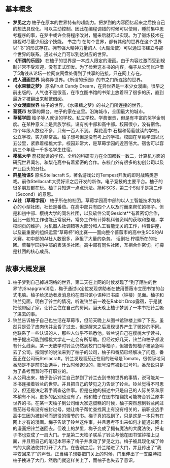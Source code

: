 ## 基本概念



- **梦见之力** 柚子在原本的世界特有的超能力。把梦到的内容回忆起来之后按自己的想法具现化。可以主动控制。因此在编程调错的时候可以使用，睡前集中思考程序的事，在梦中或许会将程序改对，醒来后就可以实现。为了锻炼技术在编程时尽量少用这个技能。
书之门 在每个世界，都有其他的世界在这个世界以“书”的形式存在。拥有强大精神力量的人（大魔法使）可以通过书建立与那个世界的联系。通过书之门可以到达对应的世界。
- **《所谓的乐园》** 在柚子的世界是一本成人限定的漫画。由于内容过激而受到规制非常不受欢迎，没有正式印发。为了检索这本书的内容，梅子从公司账户借了5角钱从论坛一位网友网盘处得到了共享的链接。只在网上存在。
- **成人漫画世界** 简称异世界。《所谓的乐园》的书之门所连接的世界。
- **《水果糖之梦》** 原名Fruit Candy Dream，在异世界是一本少女漫画。很早之前出版的，人气也不是很高，在市立图书馆的书架上放着积了很多的灰，直到最近才被翻出来频繁借阅。
- **少女漫画世界** 柚子的世界。《水果糖之梦》的书之门所连接的世界。
- **蔷薇市** 故事的舞台。柚子的家在这里。沿海城市，全国最大的城市。
- **草莓学园** 柚子等人就读的学校。私立学校。学费很贵，但是有丰富的奖学金制度。在某种意义上是贵族学校。设有初中部和高中部。校园很小，没有宿舍。每个年级人数也不多，只有一百人不到。
梨花高中 石榴和葡萄就读的学校。公立学校，实力非常高。柚子想考但是没有考上的学校。校园在草莓学园以北五公里，紧靠着樱桃大学。校园非常大，是草莓学园的近百倍大。宿舍可以容纳三个年级一千多名学生住宿。
- **樱桃大学** 荔枝就读的学校。全科的科研实力在全国都数一数二，计算机方面的研究世界闻名。和梨花高中有着紧密的合作。东校门外有很多的初创公司以及产业巨头的分社。
- **群星物语S** 原名Stellacraft S，著名游戏公司Tempest开发的即时战略类游戏。前作Stellacraft大受好评之后开发的新作。电子竞技的主要平台。柚子的很多朋友都在玩。柚子只知道一点点玩法。简称SCS，第二个S似乎是第二作（Second）的意思。
- **AI社（草莓学园）** 柚子所在的社团。草莓学园高中部的以人工智能技术为核心的小型社团，社长是番茄。在高中部只有四个人以及时而来帮忙的椰子。但是和初中部、樱桃大学的同名社团，以及软件公司Gesicht**有着密切合作，因此一般的工作也能正常展开。常务工作有计算机科普资料的获取和整理，学校网页的维护，为机器人社调错等大部分和人工智能无关的工作，科普讲座，以及最重要的组织运营“草莓杯”的比赛——面向整个蔷薇市的高中生SCS的AI大赛。初中部的AI社人数很多，承担了大量的杂务。
话剧社 柠檬所在的社团。草莓学园初中部的表演类社团。高中部有同名社团，互相合作密切。柠檬是社团的核心成员。


## 故事大概发展

1. 柚子梦到自己掉进网络的世界，第二天在上网的时候发现了“到了陌生的世界”的Snapgram消息，梅子通过ip定位发现求助者在使用蔷薇市立图书馆的台式电脑。柚子给求助者发消息约在图书馆小语种旧书库（钟楼）见面。柚子和铃兰见面，明白了铃兰的情况，听说铃兰前一晚在Rabbit Drop露宿，于是就把他带回了家，让铃兰住在自己的房间。当天晚上柚子梦到了一本书把铃兰吸了进去的事。
2. 铃兰告诉柚子自己也生活在草莓市，但前天晚上从图书馆钟楼上摔了下去。虽然只是受了皮肉伤并且昏了过去，但是醒来之后发现世界产生了微妙的不同。他联系了一些认识的人，那些人似乎不熟悉他。铃兰说自己在樱桃大学读书，柚子提出可能到樱桃大学走一走会有所帮助。但经过好几天，铃兰和柚子都没有什么线索。某一天放学时铃兰仍然到校门口等柚子，但被告知柚子被紧急叫去了公司。按同学的说法来到了柚子的公司，柚子和番茄已经解决了问题，番茄正在公司玩Stellacraft。铃兰发现番茄正在用的账号是Tomato，很惊讶地问番茄是不是前职业选手，什么时候退役的，账号没有被封过号吗。番茄说只是为了备考而暂时不打职业的。
3. 从公司出来，柚子告诉铃兰自己梦到了铃兰去到书的世界的事情，说可能某一本书连接着铃兰的世界。并且把自己的梦见之力告诉了铃兰。铃兰觉得不可思议，但还是决定着手调查这件事。但是在他的描述中只是自己的人际关系和原本稍有不同，更多的区别也没有了。他和柚子在图书馆翻找可能符合铃兰原本世界的书。在某一天柚子到公司给大家送蛋糕的时候，柚子突然想到铃兰问过番茄账号有没有被封过号。她让梅子帮忙查找网上有没有相关的，前职业选手高中生因为被封号而退役的情节的书。梅子真的找到了，只是这是一本只有在网上才有的漫画。梅子告诉了铃兰这件事，并且思考不出来如何才能通过网上的漫画把铃兰送回去。但晚上的梦里，梅子变成了拥有魔法的大魔法使，把电子书也变成了一扇大门。于是第二天柚子联系了铃兰与他在图书馆钟楼上见面，并且用自己的笔记本带来了梅子并发动了梦见之力。梅子被具现化成了帅气的大魔法使并打开了大门。在告别之后，铃兰踏进了大门，并且传出了“我平安回来了”的声音。正当梅子想要把门关上的时候，门里伸出了一支胳膊把柚子拽进了大门，然后门就这样关上了，而柚子也失去了意识。
